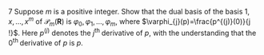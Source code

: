 7 Suppose $m$ is a positive integer. Show that the dual basis of the basis $1, x, \ldots, x^{m}$ of $\mathcal{P}_{m}(\mathbf{R})$ is $\varphi_{0}, \varphi_{1}, \ldots, \varphi_{m}$, where $\varphi_{j}(p)=\frac{p^{(j)}(0)}{j !}$. Here $p^{(j)}$ denotes the $j^{\text {th }}$ derivative of $p$, with the understanding that the $0^{\text {th }}$ derivative of $p$ is $p$.
